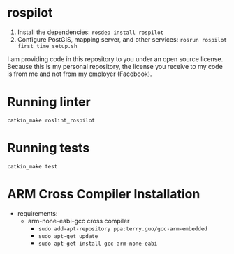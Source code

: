 rospilot
========

1. Install the dependencies: `rosdep install rospilot`
2. Configure PostGIS, mapping server, and other services: `rosrun rospilot first_time_setup.sh`

I am providing code in this repository to you under an open source license. Because this is my personal repository, the license you receive to my code is from me and not from my employer (Facebook).


Running linter
==============
`catkin_make roslint_rospilot`


Running tests
=============
`catkin_make test`


ARM Cross Compiler Installation
=======
* requirements:
  * arm-none-eabi-gcc cross compiler
    * `sudo add-apt-repository ppa:terry.guo/gcc-arm-embedded`
    * `sudo apt-get update`
    * `sudo apt-get install gcc-arm-none-eabi`
